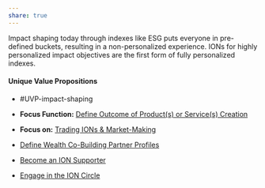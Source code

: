 ```yaml
---
share: true
---  
```

Impact shaping today through indexes like ESG puts everyone in pre-defined buckets, resulting in a non-personalized experience. 
IONs for highly personalized impact objectives are the first form of fully personalized indexes. 

#### Unique Value Propositions
- #UVP-impact-shaping 

- **Focus Function:** [Define Outcome of Product(s) or Service(s) Creation](./Define%20Outcome%20of%20Product(s)%20or%20Service(s)%20Creation.md)
- **Focus on:**  [Trading IONs & Market-Making](./Trading%20IONs%20&%20Market-Making.md)
- [Define Wealth Co-Building Partner Profiles](./Define%20Wealth%20Co-Building%20Partner%20Profiles.md)
- [Become an ION Supporter](./Become%20an%20ION%20Supporter.md)
- [Engage in the ION Circle](./Engage%20in%20the%20ION%20Circle.md)

